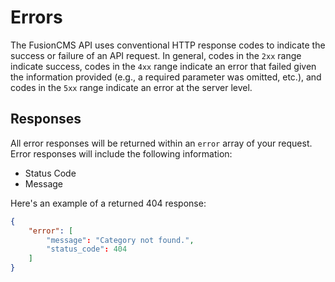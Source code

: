 # Errors

The FusionCMS API uses conventional HTTP response codes to indicate the success or failure of an API request. In general, codes in the `2xx` range indicate success, codes in the `4xx` range indicate an error that failed given the information provided (e.g., a required parameter was omitted, etc.), and codes in the `5xx` range indicate an error at the server level.

## Responses
All error responses will be returned within an `error` array of your request. Error responses will include the following information:

- Status Code
- Message

Here's an example of a returned 404 response:

```json
{
    "error": [
        "message": "Category not found.",
        "status_code": 404
    ]
}
```
